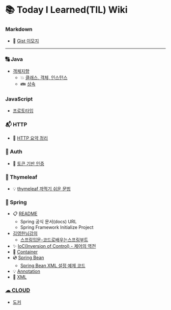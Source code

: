# 📚 Today I Learned(TIL) Wiki

### Markdown

- 📘 [Gist 이모지](https://github.com/LeeJun1118/TIL/blob/main/markdown/emoji.md)

---

### 🔠 Java

- [객체지향](https://github.com/LeeJun1118/TIL/tree/main/java/oop)
    - 💥 [클래스, 객체, 인스턴스](https://github.com/LeeJun1118/TIL/blob/main/java/oop/class_object_instance.md)
    - 👪 [상속](https://github.com/LeeJun1118/TIL/blob/main/java/oop/inheritance.md)

### JavaScript

- [프로토타입](https://github.com/LeeJun1118/TIL/blob/main/javascript/prototypes.md)

### 📬 HTTP

- 📄 [HTTP 요약 정리](https://github.com/LeeJun1118/TIL/blob/main/http/basic.md)

### 🔐 Auth

- 🔑 [토큰 기반 인증](https://github.com/LeeJun1118/TIL/blob/main/auth/token.md)

### 🌿 Thymeleaf

- 💡 [thymeleaf 까먹기 쉬운 문법](https://github.com/LeeJun1118/TIL/blob/main/thymeleaf/my-tip.md)

### 🍃 Spring

- 📋 [README](https://github.com/LeeJun1118/TIL/tree/main/spring)
    - Spring 공식 문서(docs) URL
    - Spring Framework Initialize Project
- [김영한님강의](https://github.com/LeeJun1118/TIL/tree/main/spring/%EA%B9%80%EC%98%81%ED%95%9C%EB%8B%98%EA%B0%95%EC%9D%98)
    - [스프링입문-코드로배우는스프링부트](https://github.com/LeeJun1118/TIL/tree/main/spring/%EA%B9%80%EC%98%81%ED%95%9C%EB%8B%98%EA%B0%95%EC%9D%98/%EC%8A%A4%ED%94%84%EB%A7%81%EC%9E%85%EB%AC%B8-%EC%BD%94%EB%93%9C%EB%A1%9C%EB%B0%B0%EC%9A%B0%EB%8A%94%EC%8A%A4%ED%94%84%EB%A7%81%EB%B6%80%ED%8A%B8)
- ✨ [IoC(Inversion of Control) - 제어의 역전](https://github.com/LeeJun1118/TIL/blob/main/spring/ioc.md)
- 🚢 [Container](https://github.com/LeeJun1118/TIL/blob/main/spring/container.md)
- 💿 [Spring Bean](https://github.com/LeeJun1118/TIL/blob/main/spring/bean.md)
    - [Spring Bean XML 설정 예제 코드](https://github.com/LeeJun1118/spring-frame-work-test-project)
- 💡 [Annotation](https://github.com/LeeJun1118/TIL/blob/main/spring/annotation.md)
- 🎡 [XML](https://github.com/LeeJun1118/TIL/blob/main/spring/xml.md)

### [☁ CLOUD](https://github.com/LeeJun1118/TIL/tree/main/cloud)

- [도커](https://github.com/LeeJun1118/TIL/tree/main/cloud/%EB%8F%84%EC%BB%A4)
